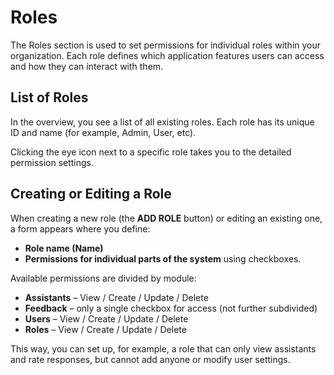 # Roles

The Roles section is used to set permissions for individual roles within your organization. Each role defines which application features users can access and how they can interact with them.

## List of Roles

In the overview, you see a list of all existing roles. Each role has its unique ID and name (for example, Admin, User, etc).

Clicking the eye icon next to a specific role takes you to the detailed permission settings.

## Creating or Editing a Role

When creating a new role (the **ADD ROLE** button) or editing an existing one, a form appears where you define:

- **Role name (Name)**
- **Permissions for individual parts of the system** using checkboxes.

Available permissions are divided by module:

- **Assistants** – View / Create / Update / Delete
- **Feedback** – only a single checkbox for access (not further subdivided)
- **Users** – View / Create / Update / Delete
- **Roles** – View / Create / Update / Delete

This way, you can set up, for example, a role that can only view assistants and rate responses, but cannot add anyone or modify user settings. 